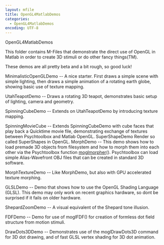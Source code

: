 ```yaml
---
layout: mfile
title: OpenGL4MatlabDemos
categories:
  - OpenGL4MatlabDemos
encoding: UTF-8
---
```


OpenGL4MatlabDemos

This folder contains M-Files that demonstrate the direct
use of OpenGL in Matlab in order to create 3D stimuli or
do other fancy things(TM).

These demos are all pretty beta and a bit rough, so good luck!

MinimalisticOpenGLDemo -- A nice starter. First draws a simple scene with
                          simple lighting, then draws a simple animation of
                          a rotating earth globe, showing basic use of texture
                          mapping.

UtahTeapotDemo         -- Draws a rotating 3D teapot, demonstrates basic setup
                          of lighting, camera and geometry.

SpinningCubeDemo       -- Extends on UtahTeapotDemo by introducing texture mapping.

SpinningMovieCube      -- Extends SpinningCubeDemo with cube faces that play back
                          a Quicktime movie file, demonstrating exchange of textures
                          between Psychtoolbox and Matlab OpenGL.
SuperShapeDemo            Render so called SuperShapes in OpenGL.
MorphDemo              -- This demo shows how to load premade 3D objects from filesystem and
                          how to morph them into each other via the Psychtoolbox function
                          [moglmorpher](/docs/moglmorpher)(). Psychtoolbox can load simple Alias-Wavefront OBJ
                          files that can be created in standard 3D software.

MorphTextureDemo       -- Like MorphDemo, but also with GPU accelerated texture morphing.

GLSLDemo               -- Demo that shows how to use the OpenGL Shading Language (GLSL). This
                          demo may only work on recent graphics hardware, so dont be surprised
                          if it fails on older hardware.

ShepardZoomDemo        -- A visual equivalent of the Shepard tone illusion.

FDFDemo                -- Demo for use of moglFDF() for creation of
                          formless dot field structure from motion
                          stimuli.

DrawDots3DDemo         -- Demonstrates use of the moglDrawDots3D command for 3D dot drawing,
                          and of fast GLSL vertex shading for 3D dot animation.
